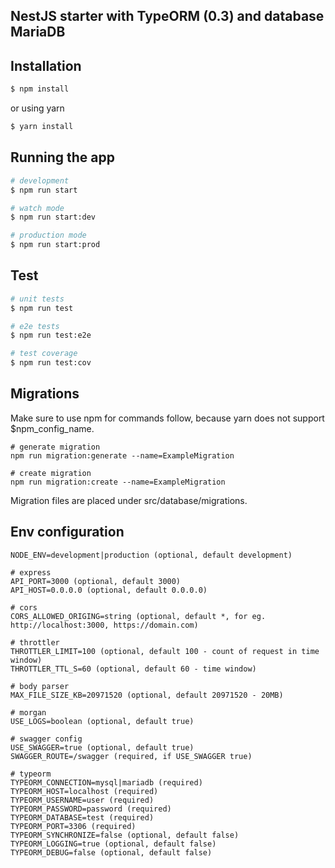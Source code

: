 ## NestJS starter with TypeORM (0.3) and database MariaDB

## Installation

```bash
$ npm install
```

or using yarn

```bash
$ yarn install
```

## Running the app

```bash
# development
$ npm run start

# watch mode
$ npm run start:dev

# production mode
$ npm run start:prod
```

## Test

```bash
# unit tests
$ npm run test

# e2e tests
$ npm run test:e2e

# test coverage
$ npm run test:cov
```

## Migrations

Make sure to use npm for commands follow, because yarn does not support $npm_config_name.

```
# generate migration
npm run migration:generate --name=ExampleMigration

# create migration
npm run migration:create --name=ExampleMigration
```

Migration files are placed under src/database/migrations.

## Env configuration

```
NODE_ENV=development|production (optional, default development)
```

```
# express
API_PORT=3000 (optional, default 3000)
API_HOST=0.0.0.0 (optional, default 0.0.0.0)
```

```
# cors
CORS_ALLOWED_ORIGING=string (optional, default *, for eg. http://localhost:3000, https://domain.com)
```

```
# throttler
THROTTLER_LIMIT=100 (optional, default 100 - count of request in time window)
THROTTLER_TTL_S=60 (optional, default 60 - time window)
```

```
# body parser
MAX_FILE_SIZE_KB=20971520 (optional, default 20971520 - 20MB)
```

```
# morgan
USE_LOGS=boolean (optional, default true)
```

```
# swagger config
USE_SWAGGER=true (optional, default true)
SWAGGER_ROUTE=/swagger (required, if USE_SWAGGER true)
```

```
# typeorm
TYPEORM_CONNECTION=mysql|mariadb (required)
TYPEORM_HOST=localhost (required)
TYPEORM_USERNAME=user (required)
TYPEORM_PASSWORD=password (required)
TYPEORM_DATABASE=test (required)
TYPEORM_PORT=3306 (required)
TYPEORM_SYNCHRONIZE=false (optional, default false)
TYPEORM_LOGGING=true (optional, default false)
TYPEORM_DEBUG=false (optional, default false)
```
